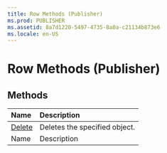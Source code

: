 ```yaml
---
title: Row Methods (Publisher)
ms.prod: PUBLISHER
ms.assetid: 8a7d1220-5497-4735-8a0a-c21134b873e6
ms.locale: en-US
---
```



# Row Methods (Publisher)

## Methods



|**Name**|**Description**|
|:-----|:-----|
| [Delete](row.delete-method-publisher.md)|Deletes the specified object.|
|Name|Description|


